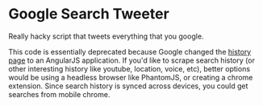 # Google Search Tweeter

Really hacky script that tweets everything that you google.

This code is essentially deprecated because Google changed the [history page](https://history.google.com)
to an AngularJS application.  If you'd like to scrape search history (or other
interesting history like youtube, location, voice, etc), better options would be 
using a headless browser like PhantomJS, or creating a chrome extension.  Since 
search history is synced across devices, you could get searches from mobile chrome.


